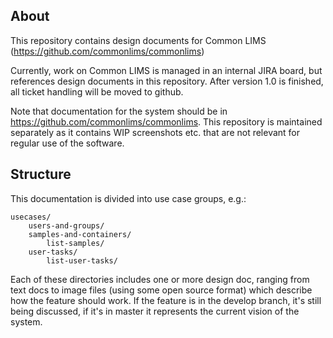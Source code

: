 About
-----

This repository contains design documents for Common LIMS (https://github.com/commonlims/commonlims)

Currently, work on Common LIMS is managed in an internal JIRA board, but references design documents in this repository. After version 1.0 is finished, all ticket handling will be moved to github.

Note that documentation for the system should be in https://github.com/commonlims/commonlims. This repository is maintained separately as it contains WIP screenshots etc. that are not relevant for regular use of the software. 

Structure
---------

This documentation is divided into use case groups, e.g.:

    usecases/
        users-and-groups/
        samples-and-containers/
            list-samples/
        user-tasks/
            list-user-tasks/

Each of these directories includes one or more design doc, ranging from text docs to image files (using some open source format) which describe how the feature should work. If the feature is in the develop branch, it's still being discussed, if it's in master it represents the current vision of the system.

